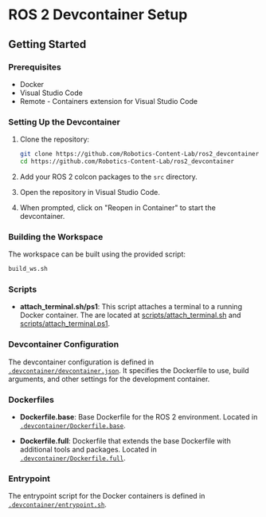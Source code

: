 # ROS 2 Devcontainer Setup

## Getting Started

### Prerequisites

- Docker
- Visual Studio Code
- Remote - Containers extension for Visual Studio Code

### Setting Up the Devcontainer

1. Clone the repository:
    ```sh
    git clone https://github.com/Robotics-Content-Lab/ros2_devcontainer
    cd https://github.com/Robotics-Content-Lab/ros2_devcontainer
    ```
2. Add your ROS 2 colcon packages to the `src` directory.

3. Open the repository in Visual Studio Code.

4. When prompted, click on "Reopen in Container" to start the devcontainer.

### Building the Workspace

The workspace can be built using the provided script:

```sh
build_ws.sh
```
### Scripts

- **attach_terminal.sh/ps1**: This script attaches a terminal to a running Docker container. The are located at [scripts/attach_terminal.sh](scripts/attach_terminal.sh) and [scripts/attach_terminal.ps1](scripts/attach_terminal.ps1).

### Devcontainer Configuration

The devcontainer configuration is defined in [`.devcontainer/devcontainer.json`](.devcontainer/devcontainer.json). It specifies the Dockerfile to use, build arguments, and other settings for the development container.

### Dockerfiles

- **Dockerfile.base**: Base Dockerfile for the ROS 2 environment. Located in [`.devcontainer/Dockerfile.base`](.devcontainer/Dockerfile.base).

- **Dockerfile.full**: Dockerfile that extends the base Dockerfile with additional tools and packages. Located in [`.devcontainer/Dockerfile.full`](.devcontainer/Dockerfile.full).

### Entrypoint

The entrypoint script for the Docker containers is defined in [`.devcontainer/entrypoint.sh`](.devcontainer/entrypoint.sh).

